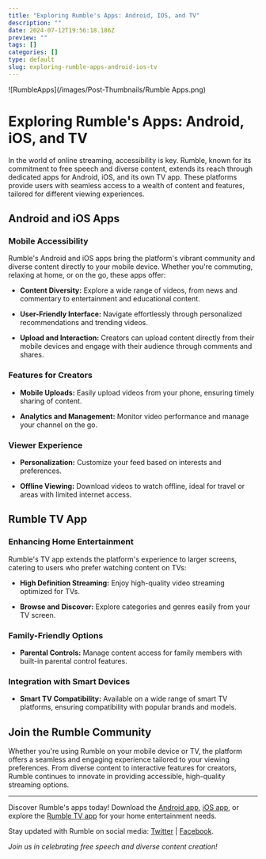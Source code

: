 ```yaml
---
title: "Exploring Rumble's Apps: Android, IOS, and TV"
description: ""
date: 2024-07-12T19:56:18.186Z
preview: ""
tags: []
categories: []
type: default
slug: exploring-rumble-apps-android-ios-tv
---
```


![RumbleApps](/images/Post-Thumbnails/Rumble Apps.png)

# Exploring Rumble's Apps: Android, iOS, and TV

In the world of online streaming, accessibility is key. Rumble, known for its commitment to free speech and diverse content, extends its reach through dedicated apps for Android, iOS, and its own TV app. These platforms provide users with seamless access to a wealth of content and features, tailored for different viewing experiences.

## Android and iOS Apps

### Mobile Accessibility

Rumble's Android and iOS apps bring the platform's vibrant community and diverse content directly to your mobile device. Whether you're commuting, relaxing at home, or on the go, these apps offer:

- **Content Diversity:** Explore a wide range of videos, from news and commentary to entertainment and educational content.
  
- **User-Friendly Interface:** Navigate effortlessly through personalized recommendations and trending videos.
  
- **Upload and Interaction:** Creators can upload content directly from their mobile devices and engage with their audience through comments and shares.

### Features for Creators

- **Mobile Uploads:** Easily upload videos from your phone, ensuring timely sharing of content.
  
- **Analytics and Management:** Monitor video performance and manage your channel on the go.

### Viewer Experience

- **Personalization:** Customize your feed based on interests and preferences.
  
- **Offline Viewing:** Download videos to watch offline, ideal for travel or areas with limited internet access.

## Rumble TV App

### Enhancing Home Entertainment

Rumble's TV app extends the platform's experience to larger screens, catering to users who prefer watching content on TVs:

- **High Definition Streaming:** Enjoy high-quality video streaming optimized for TVs.
  
- **Browse and Discover:** Explore categories and genres easily from your TV screen.

### Family-Friendly Options

- **Parental Controls:** Manage content access for family members with built-in parental control features.

### Integration with Smart Devices

- **Smart TV Compatibility:** Available on a wide range of smart TV platforms, ensuring compatibility with popular brands and models.

## Join the Rumble Community

Whether you're using Rumble on your mobile device or TV, the platform offers a seamless and engaging experience tailored to your viewing preferences. From diverse content to interactive features for creators, Rumble continues to innovate in providing accessible, high-quality streaming options.

---

Discover Rumble's apps today! Download the [Android app](https://play.google.com/store/apps/details?id=com.rumble.bumbles), [iOS app](https://apps.apple.com/us/app/rumble/id1247265870), or explore the [Rumble TV app](https://rumble.com/apps/tv) for your home entertainment needs.

Stay updated with Rumble on social media: [Twitter](https://twitter.com/RumbleVideo) | [Facebook](https://www.facebook.com/RumbleVideo).

*Join us in celebrating free speech and diverse content creation!*
